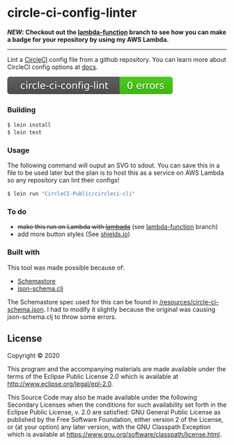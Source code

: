 # circle-ci-config-linter

***NEW*: Checkout out the [lambda-function](https://github.com/20k-ultra/circle-ci-config-linter/tree/lambda-function) branch to see how you can make a badge for your repository by using my AWS Lambda.**

---

Lint a [CircleCI](https://circleci.com/) config file from a github repository. You can learn more about CircleCI config options at [docs](https://circleci.com/docs/2.0/configuration-reference/).

![alt text](demo.svg "Output for 'Juxt/Jinx'")

### Building

```bash
$ lein install
$ lein test
```

### Usage

The following command will ouput an SVG to sdout. You can save this in a file to be used later but the plan is to host this as a service on AWS Lambda so any repository can lint their configs!

```bash
$ lein run "CircleCI-Public/circleci-cli"
```

### To do

- ~~make this run on Lambda with [lambada](https://github.com/uswitch/lambada)~~ (see [lambda-function](https://github.com/20k-ultra/circle-ci-config-linter/tree/lambda-function) branch)
- add more button styles (See [shields.io](https://shields.io))

### Built with

This tool was made possible because of:

- [Schemastore](https://github.com/SchemaStore/schemastore/)
- [json-schema.clj](https://github.com/niquola/json-schema.clj)

The Schemastore spec used for this can be found in [/resources/circle-ci-schema.json](https://github.com/20k-ultra/circle-ci-config-linter/blob/master/resources/circle-ci-schema.json). I had to modify it slightly because the original was causing json-schema.clj to throw some errors.


## License

Copyright © 2020

This program and the accompanying materials are made available under the
terms of the Eclipse Public License 2.0 which is available at
http://www.eclipse.org/legal/epl-2.0.

This Source Code may also be made available under the following Secondary
Licenses when the conditions for such availability set forth in the Eclipse
Public License, v. 2.0 are satisfied: GNU General Public License as published by
the Free Software Foundation, either version 2 of the License, or (at your
option) any later version, with the GNU Classpath Exception which is available
at https://www.gnu.org/software/classpath/license.html.
